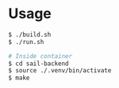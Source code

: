 # Usage

```bash
$ ./build.sh
$ ./run.sh

# Inside container
$ cd sail-backend
$ source ./.venv/bin/activate
$ make
```
